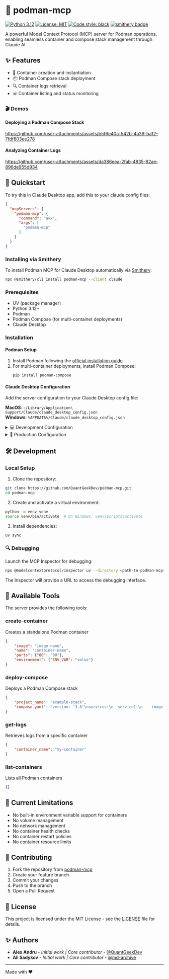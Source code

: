 # 🐳 podman-mcp

[![Python 3.12](https://img.shields.io/badge/python-3.12-blue.svg)](https://www.python.org/downloads/release/python-3120/)
[![License: MIT](https://img.shields.io/badge/License-MIT-yellow.svg)](https://opensource.org/licenses/MIT)
[![Code style: black](https://img.shields.io/badge/code%20style-black-000000.svg)](https://github.com/psf/black)
[![smithery badge](https://smithery.ai/badge/podman-mcp)](https://smithery.ai/protocol/podman-mcp)

A powerful Model Context Protocol (MCP) server for Podman operations, enabling seamless container and compose stack management through Claude AI.

## ✨ Features

- 🚀 Container creation and instantiation
- 📦 Podman Compose stack deployment
- 🔍 Container logs retrieval
- 📊 Container listing and status monitoring

### 🎬 Demos
#### Deploying a Podman Compose Stack


https://github.com/user-attachments/assets/b5f6e40a-542b-4a39-ba12-7fdf803ee278



#### Analyzing Container Logs



https://github.com/user-attachments/assets/da386eea-2fab-4835-82ae-896de955d934



## 🚀 Quickstart

To try this in Claude Desktop app, add this to your claude config files:
```json
{
  "mcpServers": {
    "podman-mcp": {
      "command": "uvx",
      "args": [
        "podman-mcp"
      ]
    }
  }
}
```

### Installing via Smithery

To install Podman MCP for Claude Desktop automatically via [Smithery](https://smithery.ai/protocol/podman-mcp):

```bash
npx @smithery/cli install podman-mcp --client claude
```

### Prerequisites

- UV (package manager)
- Python 3.12+
- Podman
- Podman Compose (for multi-container deployments)
- Claude Desktop

### Installation

#### Podman Setup

1. Install Podman following the [official installation guide](https://podman.io/docs/installation)
2. For multi-container deployments, install Podman Compose:
   ```bash
   pip install podman-compose
   ```

#### Claude Desktop Configuration

Add the server configuration to your Claude Desktop config file:

**MacOS**: `~/Library/Application\ Support/Claude/claude_desktop_config.json`  
**Windows**: `%APPDATA%/Claude/claude_desktop_config.json`

<details>
  <summary>💻 Development Configuration</summary>

```json
{
  "mcpServers": {
    "podman-mcp": {
      "command": "uv",
      "args": [
        "--directory",
        "<path-to-podman-mcp>",
        "run",
        "podman-mcp"
      ]
    }
  }
}
```
</details>

<details>
  <summary>🚀 Production Configuration</summary>

```json
{
  "mcpServers": {
    "podman-mcp": {
      "command": "uvx",
      "args": [
        "podman-mcp"
      ]
    }
  }
}
```
</details>

## 🛠️ Development

### Local Setup

1. Clone the repository:
```bash
git clone https://github.com/QuantGeekDev/podman-mcp.git
cd podman-mcp
```

2. Create and activate a virtual environment:
```bash
python -m venv venv
source venv/bin/activate  # On Windows: venv\Scripts\activate
```

3. Install dependencies:
```bash
uv sync
```

### 🔍 Debugging

Launch the MCP Inspector for debugging:

```bash
npx @modelcontextprotocol/inspector uv --directory <path-to-podman-mcp> run podman-mcp
```

The Inspector will provide a URL to access the debugging interface.

## 📝 Available Tools

The server provides the following tools:

### create-container
Creates a standalone Podman container
```json
{
    "image": "image-name",
    "name": "container-name",
    "ports": {"80": "80"},
    "environment": {"ENV_VAR": "value"}
}
```

### deploy-compose
Deploys a Podman Compose stack
```json
{
    "project_name": "example-stack",
    "compose_yaml": "version: '3.8'\nservices:\n  service1:\n    image: image1:latest\n    ports:\n      - '8080:80'"
}
```

### get-logs
Retrieves logs from a specific container
```json
{
    "container_name": "my-container"
}
```

### list-containers
Lists all Podman containers
```json
{}
```

## 🚧 Current Limitations

- No built-in environment variable support for containers
- No volume management
- No network management
- No container health checks
- No container restart policies
- No container resource limits

## 🤝 Contributing

1. Fork the repository from [podman-mcp](https://github.com/QuantGeekDev/podman-mcp)
2. Create your feature branch
3. Commit your changes
4. Push to the branch
5. Open a Pull Request

## 📜 License

This project is licensed under the MIT License - see the [LICENSE](LICENSE) file for details.

## ✨ Authors

- **Alex Andru** - *Initial work | Core contributor* - [@QuantGeekDev](https://github.com/QuantGeekDev)
- **Ali Sadykov** - *Initial work  | Core contributor* - [@md-archive](https://github.com/md-archive)

---
Made with ❤️
